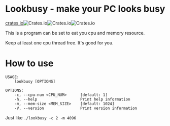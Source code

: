 <!--
 * @Author: Image image@by.cx
 * @Date: 2022-12-05 22:39:47
 * @LastEditors: Image image@by.cx
 * @LastEditTime: 2022-12-05 22:58:43
 * @FilePath: /lookbusy-rs/README.MD
 * @Description: 
 * 
 * Copyright (c) 2022 by Image image@by.cx, All Rights Reserved. 
-->
# Lookbusy - make your PC looks busy

[crates.io](https://crates.io/crates/lookbusy)![Crates.io](https://img.shields.io/crates/l/lookbusy)![Crates.io](https://img.shields.io/crates/v/lookbusy)![Crates.io](https://img.shields.io/crates/d/lookbusy)

This is a program can be set to eat you cpu and memory resource.

Keep at least one cpu thread free. It's good for you. 

# How to use
```shell
USAGE:
    lookbusy [OPTIONS]

OPTIONS:
    -c, --cpu-num <CPU_NUM>      [default: 1]
    -h, --help                   Print help information
    -m, --mem-size <MEM_SIZE>    [default: 1024]
    -V, --version                Print version information
```

Just like `./lookbusy -c 2 -m 4096`